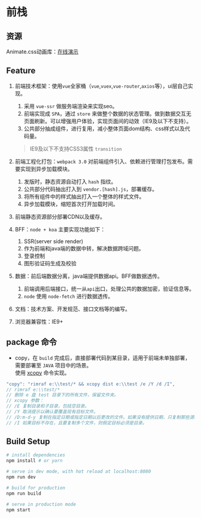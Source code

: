 # 前栈

## 资源
Animate.css动画库：[在线演示](https://www.dowebok.com/demo/2014/98/)


## Feature

1. 前端技术框架：使用`vue`全家桶（`vue`,`vuex`,`vue-router`,`axios`等），ui层自己实现。  
	1. 采用 `vue-ssr` 做服务端渲染来实现seo。
	2. 前端实现成 `SPA`，通过 `store` 来做整个数据的状态管理。做到数据交互无页面刷新。可以增强用户体验，实现页面间的动效（IE9及以下不支持）。
	3. 公共部分抽成组件，进行复用，减小整体页面dom结构、css样式以及代码量。
   > IE9及以下不支持CSS3属性 `transition`
	
2. 前端工程化打包：`webpack 3.0` 对前端组件引入、依赖进行管理打包发布。需要实现到异步加载模块。
	1. 发版时，静态资源自动打入 `hash` 指纹。
	2. 公共部分代码抽出打入到 `vendor.[hash].js`，部署缓存。
	3. 将所有组件中的样式抽出打入一个整体的样式文件。
	4. 异步加载模块，缩短首次打开加载时间。

3. 前端静态资源部分部署CDN以及缓存。
	
4. BFF：`node + koa` 主要实现功能如下：
	1. SSR(server side render)
	2. 作为前端和java端的数据中转，解决数据跨域问题。
	3. 登录控制
	4. 图形验证码生成及校验
	
5. 数据：前后端数据分离，java端提供数据api。BFF做数据透传。  
	1. 前端调用后端接口，统一从`api`出口，处理公共的数据加密，验证信息等。  
	2. `node` 使用 `node-fetch` 进行数据透传。  
 
6. 文档：技术方案、开发规范、接口文档等的编写。  

7. 浏览器兼容性：IE9+


## package 命令
- copy，在 `build` 完成后，直接部署代码到某目录，适用于前端未单独部署，需要部署至 `JAVA` 项目中的场景。  
  使用 [xcopy](https://blog.csdn.net/qq_21808961/article/details/86749733) 命令实现。
```javascript
"copy": "rimraf e:\\test/* && xcopy dist e:\\test /e /Y /d /I",
// rimraf e:\\test/*
// 删除 e 盘 test 目录下的所有文件，保留文件夹。
// xcopy 参数：  
// /E 复制目录和子目录，包括空目录。 
// /Y 取消提示以确认要覆盖现有目标文件。
// /D:m-d-y 复制在指定日期或指定日期以后更改的文件。如果没有提供日期，只复制那些源时间比目标时间新的文件。
// /I 如果目标不存在，且要复制多个文件，则假定目标必须是目录。
```

## Build Setup

``` bash
# install dependencies
npm install # or yarn

# serve in dev mode, with hot reload at localhost:8080
npm run dev

# build for production
npm run build

# serve in production mode
npm start
```